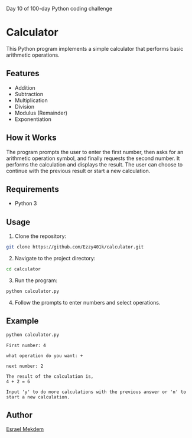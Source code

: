 
Day 10 of 100-day Python coding challenge

# Calculator

This Python program implements a simple calculator that performs basic arithmetic operations.

## Features
- Addition
- Subtraction
- Multiplication
- Division
- Modulus (Remainder)
- Exponentiation

## How it Works
The program prompts the user to enter the first number, then asks for an arithmetic operation symbol, and finally requests the second number. It performs the calculation and displays the result. The user can choose to continue with the previous result or start a new calculation.

## Requirements
- Python 3

## Usage
1. Clone the repository:

```bash
git clone https://github.com/Ezzy401k/calculator.git
```

2. Navigate to the project directory:

```bash
cd calculator
```

3. Run the program:

```bash
python calculator.py
```

4. Follow the prompts to enter numbers and select operations.

## Example

```python
python calculator.py
```

```
First number: 4
```
```
what operation do you want: +
```
```
next number: 2
```
```
The result of the calculation is,
4 + 2 = 6
```
```
Input 'y' to do more calculations with the previous answer or 'n' to start a new calculation.
```
## Author

[Esrael Mekdem](https://github.com/Ezzy401k)


